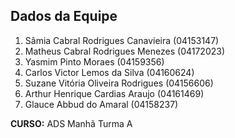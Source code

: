 ## Dados da Equipe

1. Sâmia Cabral Rodrigues Canavieira (04153147)
2. Matheus Cabral Rodrigues Menezes (04172023)
3. Yasmim Pinto Moraes (04159356)
4. Carlos Victor Lemos da Silva (04160624)
5. Suzane Vitória Oliveira Rodrigues (04156606)
6. Arthur Henrique Cardias Araujo (04161469)
7. Glauce Abbud do Amaral (04158237)

**CURSO:** ADS Manhã Turma A
